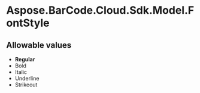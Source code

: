 # Aspose.BarCode.Cloud.Sdk.Model.FontStyle

## Allowable values

* **Regular**
* Bold
* Italic
* Underline
* Strikeout
